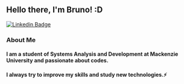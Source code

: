 ## Hello there, I'm Bruno! :D

[![Linkedin Badge](https://img.shields.io/badge/-LinkedIn-blue?style=flat-square&logo=Linkedin&logoColor=white&link=https://www.linkedin.com/in/bruno-henrique-9bb89a18b/)](https://www.linkedin.com/in/fagnerpsantos/)

### About Me

#### I am a student of Systems Analysis and Development at Mackenzie University and passionate about codes.
#### I always try to improve my skills and study new technologies.⚡
